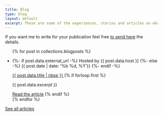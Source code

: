 ```yaml
---
title: Blog
type: blog
layout: default
excerpt: These are some of the experiences, stories and articles on what I've learned during my journey as a web developer.
---
```


If you want me to write for your publication feel free [to send here](mailto:vinaynb@gmail.com) the details.

<ul class="list">
{% for post in collections.blogposts %}
  <li class="list__item">
    <p class="list__item--info">
      {%- if post.data.external_url -%}
        Hosted by <span class="list__item--highlight">{{ post.data.host }}</span>
      {%- else -%}
      <time datetime="{{ post.date | iso_date }}">
        {{ post.date | date: '%b %d, %Y'}}
      </time>
    {%- endif -%}
    </p>
    <a class="list__item--title" alt="{{ post.data.title }}"
    {%- if post.data.external_url -%}
      href="{{ post.data.external_url }}" target="_blank" rel="noopener noreferrer"
    {%- else -%}
      href="{{ post.url }}"
    {%- endif -%}>
      {{ post.data.title | nbsp }}
    </a>
  {% if forloop.first %}
  <p class="list__item--excerpt">{{ post.data.excerpt }}</p>
  <a class="list--cta"
  {%- if post.data.external_url -%}
    href="{{ post.data.external_url }}" target="_blank" rel="noopener noreferrer"
  {%- else -%}
    href="{{ post.url }}"
  {%- endif -%}
  >Read the article</a>
  {% endif %}
  </li>
{% endfor %}
</ul>

<a class="archive--link" href="/archive">See all articles</a>
